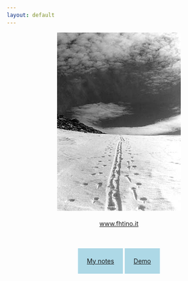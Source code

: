 ```yaml
---
layout: default
---
```


<div style="text-align: center;">
<img src="traccia.jpg"/>
<br/>
<br/>
<a href="https://www.fhtino.it" target="_blank">www.fhtino.it</a>
<br/>
<br/>
</div>

<div style="text-align:center; margin-top:50px;">
    <span style="background-color:lightblue; padding:20px;"><a href="/notes">My notes</a></span>
    <span style="background-color:lightblue; padding:20px;"><a href="/demo">Demo</a></span>
</div>